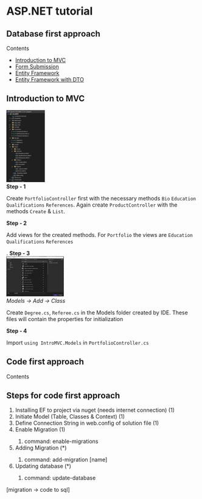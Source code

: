 # ASP.NET tutorial

## Database first approach
Contents
<ul type="disc">
	<li><a href="#">Introduction to MVC</a></li>
	<li><a href="#">Form Submission</a></li>
	<li><a href="#">Entity Framework</a></li>
	<li><a href="#">Entity Framework with DTO</a></li>
</ul>

<div>
	<h2>Introduction to MVC</h2>
	<div>
		<img src="screenshots/intromvc_1.jpg" width="20%">
	</div>
	<b>Step - 1</b>
	<p>
	Create <code>PortfolioController</code> first with the necessary methods <code>Bio</code> <code>Education</code> <code>Qualifications</code> <code>References</code>.
	Again create <code>ProductController</code> with the methods <code>Create</code> & <code>List</code>.
	</p>
	<b>Step - 2</b>
	<p>Add views for the created methods. For <code>Portfolio</code> the views are <code>Education</code> <code>Qualifications</code> <code>References</code>
	</p>.
	<b>Step - 3</b>
	<div>
		<img src="screenshots/intromvc_2.jpg" width="30%">
	</div>
	<i>Models -> Add -> Class</i>
	<p>
	Create <code>Degree.cs</code>, <code>Referee.cs</code> in the Models folder created by IDE. These files will contain the properties for initialization
	</p>
	<b>Step - 4</b>
	<p>
	Import <code>using IntroMVC.Models</code> in <code>PortfolioController.cs</code>
	</p>
</div>


## Code first approach
Contents

<h2>Steps for code first approach</h2>
<div>
	<ol>
		<li>Installing EF to project via nuget (needs internet connection)	(1)</li>
		<li>Initiate Model (Table, Classes & Context)				(1)</li>
		<li>Define Connection String in web.config of solution file		(1)</li>
		<li>Enable Migration							(1)</li>
		<ol>
			<li>command: enable-migrations</li>
		</ol>
  		<li>Adding Migration							(*)</li>
		<ol>
			<li>command: add-migration [name]</li>
		</ol>
		<li>Updating database							(*)</li>
		<ol>
			<li>command: update-database</li>
		</ol>
	</ol>
[migration -> code to sql]
</div>


